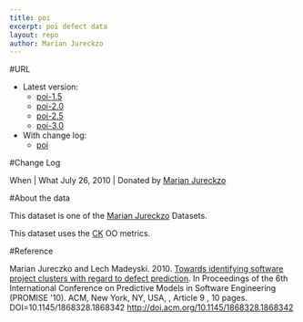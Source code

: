 ```yaml
---
title: poi
excerpt: poi defect data
layout: repo
author: Marian Jureckzo
---
```



#URL

  * Latest version: 
    * [poi-1.5](https://terapromise.csc.ncsu.edu:8443/svn/repo/defect/ck/poi/poi-1.5/poi-1.5.csv)
    * [poi-2.0](https://terapromise.csc.ncsu.edu:8443/svn/repo/defect/ck/poi/poi-2.0/poi-2.0.csv)
    * [poi-2.5](https://terapromise.csc.ncsu.edu:8443/svn/repo/defect/ck/poi/poi-2.5/poi-2.5.csv)
    * [poi-3.0](https://terapromise.csc.ncsu.edu:8443/svn/repo/defect/ck/poi/poi-3.0/poi-3.0.csv)
  * With change log:
    * [poi](https://terapromise.csc.ncsu.edu:8443/svn/repo/defect/ck/poi/)

#Change Log

When | What
July 26, 2010 | Donated by [Marian Jureckzo](MarianJureczko)

#About the data

This dataset is one of the [Marian Jureckzo](MarianJureczko) Datasets.

This dataset uses the [CK](Chidamber) OO metrics.

#Reference

Marian Jureczko and Lech Madeyski. 2010. [Towards identifying software project clusters with regard to defect prediction](http://dl.acm.org/citation.cfm?id=1868328.1868342&coll=DL&dl=GUIDE&CFID=96280125&CFTOKEN=47274353). In
Proceedings of the 6th International Conference on Predictive
Models in Software Engineering (PROMISE '10). ACM, New York,
NY, USA, , Article 9 , 10 pages. DOI=10.1145/1868328.1868342
http://doi.acm.org/10.1145/1868328.1868342